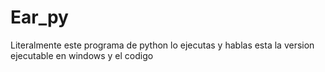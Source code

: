# Ear_py
Literalmente este programa de python lo ejecutas y hablas esta la version ejecutable en windows y el codigo
